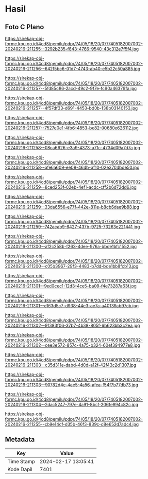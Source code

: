 # Hasil

## Foto C Plano

https://sirekap-obj-formc.kpu.go.id/4cd8/pemilu/pdpr/74/05/18/20/07/7405182007002-20240216-211255--3292b235-f643-4766-9540-43c312e7f5f4.jpg

https://sirekap-obj-formc.kpu.go.id/4cd8/pemilu/pdpr/74/05/18/20/07/7405182007002-20240216-211256--642f5bc6-01d7-4743-ab40-e5b22c50a885.jpg

https://sirekap-obj-formc.kpu.go.id/4cd8/pemilu/pdpr/74/05/18/20/07/7405182007002-20240216-211257--5fd85c86-2acd-49c2-9f7e-fc90a46379fa.jpg

https://sirekap-obj-formc.kpu.go.id/4cd8/pemilu/pdpr/74/05/18/20/07/7405182007002-20240216-211257--4f57df33-d691-4453-bd0b-138b03140153.jpg

https://sirekap-obj-formc.kpu.go.id/4cd8/pemilu/pdpr/74/05/18/20/07/7405182007002-20240216-211257--7527e0e1-4fb6-4853-be82-00680e626112.jpg

https://sirekap-obj-formc.kpu.go.id/4cd8/pemilu/pdpr/74/05/18/20/07/7405182007002-20240216-211258--08ca6626-e3a9-4373-a71c-4734d09a7d7a.jpg

https://sirekap-obj-formc.kpu.go.id/4cd8/pemilu/pdpr/74/05/18/20/07/7405182007002-20240216-211258--afe6a609-ee08-464b-af10-02e3704bde50.jpg

https://sirekap-obj-formc.kpu.go.id/4cd8/pemilu/pdpr/74/05/18/20/07/7405182007002-20240216-211259--8ced253f-02eb-4ef1-acdc-cff2b6d72dd6.jpg

https://sirekap-obj-formc.kpu.go.id/4cd8/pemilu/pdpr/74/05/18/20/07/7405182007002-20240216-211259--33da6556-e77f-442e-811e-b8cb6dae9b88.jpg

https://sirekap-obj-formc.kpu.go.id/4cd8/pemilu/pdpr/74/05/18/20/07/7405182007002-20240216-211259--742acab9-6427-437b-9725-73263e221441.jpg

https://sirekap-obj-formc.kpu.go.id/4cd8/pemilu/pdpr/74/05/18/20/07/7405182007002-20240216-211300--af2c258b-f263-4dee-976a-bbde1bfc1552.jpg

https://sirekap-obj-formc.kpu.go.id/4cd8/pemilu/pdpr/74/05/18/20/07/7405182007002-20240216-211300--c05b3967-29f3-4483-b7dd-bde1bb8fcb13.jpg

https://sirekap-obj-formc.kpu.go.id/4cd8/pemilu/pdpr/74/05/18/20/07/7405182007002-20240216-211301--9ed0cec1-12d3-4ce5-ba09-f4e73287a63f.jpg

https://sirekap-obj-formc.kpu.go.id/4cd8/pemilu/pdpr/74/05/18/20/07/7405182007002-20240216-211301--e163d5c7-d938-44e3-ae7a-a40139ab97cb.jpg

https://sirekap-obj-formc.kpu.go.id/4cd8/pemilu/pdpr/74/05/18/20/07/7405182007002-20240216-211302--91383f06-37b7-4b38-805f-6b623bb3c2ea.jpg

https://sirekap-obj-formc.kpu.go.id/4cd8/pemilu/pdpr/74/05/18/20/07/7405182007002-20240216-211302--cee3e572-857c-4a75-b324-60ef394977e8.jpg

https://sirekap-obj-formc.kpu.go.id/4cd8/pemilu/pdpr/74/05/18/20/07/7405182007002-20240216-211303--c35d311e-dabd-4d0d-a12f-42f43c2d1307.jpg

https://sirekap-obj-formc.kpu.go.id/4cd8/pemilu/pdpr/74/05/18/20/07/7405182007002-20240216-211303--90782d4e-4ae5-4a56-afea-f54f7b77db73.jpg

https://sirekap-obj-formc.kpu.go.id/4cd8/pemilu/pdpr/74/05/18/20/07/7405182007002-20240216-211304--2dac5247-797e-4a91-8bcf-206fe994c82c.jpg

https://sirekap-obj-formc.kpu.go.id/4cd8/pemilu/pdpr/74/05/18/20/07/7405182007002-20240216-211255--cb9e14cf-d35b-46f3-839c-d8e652d7adc4.jpg


## Metadata

| Key        | Value               |
| ---------- | ------------------- |
| Time Stamp | 2024-02-17 13:05:41 |
| Kode Dapil | 7401                |



